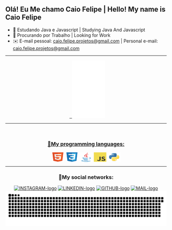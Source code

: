 ## Olá! Eu Me chamo Caio Felipe | Hello! My name is Caio Felipe
- 🌱 Estudando Java e Javascript | Studying Java And Javascript
- 🎯 Procurando por Trabalho | Looking for Work
- ✉️ E-mail pessoal: caio.felipe.projetos@gmail.com | Personal e-mail: caio.felipe.projetos@gmail.com
---
<div align=center>
  <a href="https://github.com/CaioFelipe-Code">
  <img height="180cm" src="https://raw.githubusercontent.com/CaioFelipe-Code/CaioFelipe-Code/main/profile-assets/github-stats.svg" alt="GitHub Stats"/>
</div>

---

<div align=center style="display: inline_block"><br>
  <p><h3>🤖My programming languages:</h3></p>
  <a href="https://github.com/CaioFelipe-Code"><img align="center" alt="HTML5-logo" height="30" width="40" src="https://github.com/devicons/devicon/blob/master/icons/html5/html5-original.svg"></a>
  <a href="https://github.com/CaioFelipe-Code"><img align="center" alt="CSS3-logo" height="30" width="40" src="https://github.com/devicons/devicon/blob/master/icons/css3/css3-original.svg"></a> 
  <a href="https://github.com/CaioFelipe-Code"><img align="center" alt="JAVA-logo" height="30" width="40" src="https://github.com/devicons/devicon/blob/master/icons/java/java-original.svg"></a> 
  <a href="https://github.com/CaioFelipe-Code"><img align="center" alt="JAVASCRIPT-logo" height="30" width="40" src="https://github.com/devicons/devicon/blob/master/icons/javascript/javascript-original.svg"></a> 
   <a href="https://github.com/CaioFelipe-Code"><img align="center" alt="PYTON-logo" height="30" width="40" src="https://github.com/devicons/devicon/blob/master/icons/python/python-original.svg"></a> 

---

<div align=center>
  <p><h3>📱My social networks:</h3></p>
<a href="https://www.instagram.com/caio_felipe_moura_/" target="_blank"><img alt="INSTAGRAM-logo" src="https://img.shields.io/badge/Instagram-E4405F?style=for-the-badge&logo=instagram&logoColor=white" target="_blank"></a>   
<a href="https://www.linkedin.com/in/caio-felipe-a16605207/" target="_blank"><img alt="LINKEDIN-logo" src="https://img.shields.io/badge/LinkedIn-0077B5?style=for-the-badge&logo=linkedin&logoColor=white" target="_blank"></a>   
<a href="https://github.com/CaioFelipe-Code" target="_blank"><img alt="GITHUB-logo" src="https://img.shields.io/badge/GitHub-100000?style=for-the-badge&logo=github&logoColor=white" target="_blank"></a>   
<a href="mailto:caio.felipe.projetos@gmail.com" target="_blank"><img alt="MAIL-logo" src="https://img.shields.io/badge/Gmail-D14836?style=for-the-badge&logo=gmail&logoColor=white" target="_blank"></a>     
    
</div>


  
<div align=center>
  
 <img src="https://raw.githubusercontent.com/CaioFelipe-Code/caiofelipe-code/output/snake.svg" alt="Snake animation" />
  
</div>
  

